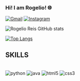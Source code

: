 ### Hi! I am Rogelio! 🌐

[![Gmail](https://img.shields.io/badge/LinkedIn-0077B5?style=for-the-badge&logo=linkedin&logoColor=white)](https://www.linkedin.com/in/rogélio-reis)
[![Instagram](https://img.shields.io/badge/Instagram-E4405F?style=for-the-badge&logo=instagram&logoColor=white)](https://www.instagram.com/rogeliofilho_reis/)

![Rogelio Reis GitHub stats](https://github-readme-stats.vercel.app/api?username=rogelioreis&show_icons=true&theme=dark)

[![Top Langs](https://github-readme-stats.vercel.app/api/top-langs/?username=rogelioreis&layout=donut)](https://github.com/anuraghazra/github-readme-stats)

## SKILLS

<div style: "display: inline_block"><br/>
  <img align="center" alt="python" src="https://img.shields.io/badge/Python-14354C?style=for-the-badge&logo=python&logoColor=white"/>
  <img align="center" alt="java" src="https://img.shields.io/badge/Java-ED8B00?style=for-the-badge&logo=openjdk&logoColor=white"/>
  <img align="center" alt="html5" src="https://img.shields.io/badge/HTML5-E34F26?style=for-the-badge&logo=html5&logoColor=white"/>
  <img align="center" alt="css3" src="https://img.shields.io/badge/CSS3-1572B6?style=for-the-badge&logo=css3&logoColor=white"/>
</div>
